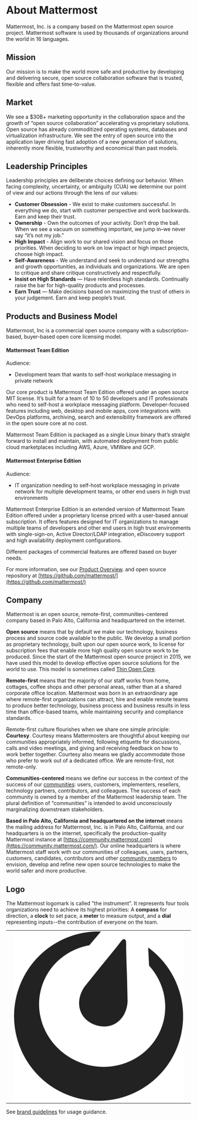 # About Mattermost

Mattermost, Inc. is a company based on the Mattermost open source project. Mattermost software is used by thousands of organizations around the world in 16 languages.

## Mission

Our mission is to make the world more safe and productive by developing and delivering secure, open source collaboration software that is trusted, flexible and offers fast time-to-value.

## Market

We see a $30B+ marketing opportunity in the collaboration space and the growth of “open source collaboration” accelerating vs proprietary solutions. Open source has already commoditized operating systems, databases and virtualization infrastructure. We see the entry of open source into the application layer driving fast adoption of a new generation of solutions, inherently more flexible, trustworthy and economical than past models. 

## Leadership Principles

Leadership principles are deliberate choices defining our behavior. When facing complexity, uncertainty, or ambiguity \(CUA\) we determine our point of view and our actions through the lens of our values:

* **Customer Obsession** - We exist to make customers successful. In everything we do, start with customer perspective and work backwards. Earn and keep their trust.
* **Ownership** - Own the outcomes of your activity. Don’t drop the ball. When we see a vacuum on something important, we jump in–we never say “it’s not my job.”
* **High Impact** - Align work to our shared vision and focus on those priorities. When deciding to work on low impact or high impact projects, choose high impact.
* **Self-Awareness** - We understand and seek to understand our strengths and growth opportunities, as individuals and organizations. We are open to critique and share critique constructively and respectfully.
* **Insist on High Standards** — Have relentless high standards. Continually raise the bar for high-quality products and processes.
* **Earn Trust** — Make decisions based on maximizing the trust of others in your judgement. Earn and keep people’s trust.

## Products and Business Model

Mattermost, Inc is a commercial open source company with a subscription-based, buyer-based open core licensing model.

#### Mattermost Team Edition

Audience:

* Development team that wants to self-host workplace messaging in private network

Our core product is Mattermost Team Edition offered under an open source MIT license. It’s built for a team of 10 to 50 developers and IT professionals who need to self-host a workplace messaging platform. Developer-focused features including web, desktop and mobile apps, core integrations with DevOps platforms, archiving, search and extensibility framework are offered in the open soure core at no cost.

Mattermost Team Edition is packaged as a single Linux binary that’s straight forward to install and maintain, with automated deployment from public cloud marketplaces including AWS, Azure, VMWare and GCP.

#### Mattermost Enterprise Edition

Audience:

* IT organization needing to self-host workplace messaging in private network for multiple development teams, or other end users in high trust environments

Mattermost Enterprise Edition is an extended version of Mattermost Team Edition offered under a proprietary license priced with a user-based annual subscription. It offers features designed for IT organizations to manage multiple teams of developers and other end users in high trust environments with single-sign-on, Active Director/LDAP integration, eDiscovery support and high availability deployment configurations.

Different packages of commercial features are offered based on buyer needs.

For more information, see our [Product Overview](https://docs.mattermost.com/overview/product.html). and open source repository at [https://github.com/mattermost/](https://github.com/mattermost/)

## Company

Mattermost is an open source, remote-first, communities-centered company based in Palo Alto, California and headquartered on the internet.

**Open source** means that by default we make our technology, business process and source code available to the public. We develop a small portion as proprietary technology, built upon our open source work, to license for subscription fees that enable more high quality open source work to be produced. Since the start of the Mattermost open source project in 2015, we have used this model to develop effective open source solutions for the world to use. This model is sometimes called [Thin Open Core](https://medium.com/open-consensus/2-open-core-definition-examples-tradeoffs-e4d0c044da7c).

**Remote-first** means that the majority of our staff works from home, cottages, coffee shops and other personal areas, rather than at a shared corporate office location. Mattermost was born in an extraordinary age where remote-first organizations can attract, hire and enable remote teams to produce better technology, business process and business results in less time than office-based teams, while maintaining security and compliance standards.

Remote-first culture flourishes when we share one simple principle: **Courtesy**. Courtesy means Mattermosters are thoughtful about keeping our communities appropriately informed, following etiquette for discussions, calls and video meetings, and giving and receiving feedback on how to work better together. Courtesy also means we gladly accommodate those who prefer to work out of a dedicated office. We are remote-first, not remote-only.

**Communities-centered** means we define our success in the context of the success of our [communities](https://docs.mattermost.com/process/community-overview.html): users, customers, implementers, resellers, technology partners, contributors, and colleagues. The success of each community is owned by a member of the Mattermost leadership team. The plural definition of “communities” is intended to avoid unconsciously marginalizing downstream stakeholders.

**Based in Palo Alto, California and headquartered on the internet** means the mailing address for Mattermost, Inc. is in Palo Alto, California, and our headquarters is on the internet, specifically the production-quality Mattermost instance at [https://community.mattermost.com](https://community.mattermost.com/). Our online headquarters is where Mattermost staff work with our communities of colleagues, users, partners, customers, candidates, contributors and other [community members](https://docs.mattermost.com/process/community-overview.html) to envision, develop and refine new open source technologies to make the world safer and more productive.

## Logo

The Mattermost logomark is called "the instrument". It represents four tools organizations need to achieve its highest priorities: A **compass** for direction, a **clock** to set pace, a **meter** to measure output, and a **dial** representing inputs--the contribution of everyone on the team. 

|  |  |  |
| :--- | :--- | :--- |
|  | ![](../../.gitbook/assets/image%20%2810%29.png) |  |

See [brand guidelines](https://mattermost.org/brand-guidelines/) for usage guidance. 

